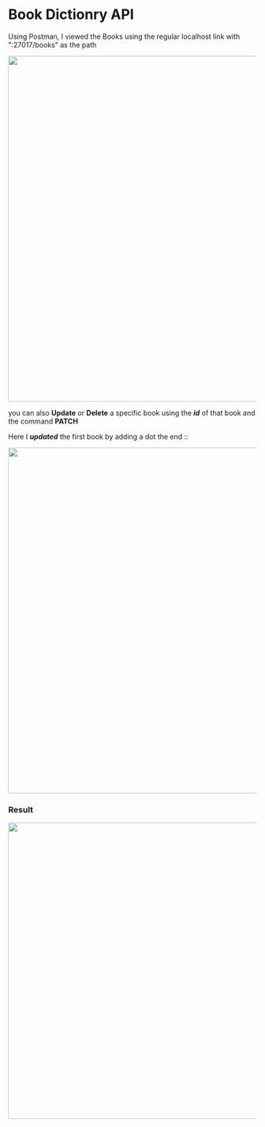 # Book Dictionry API
Using Postman, I viewed the Books using the regular localhost link with ":27017/books" as the path

<img width="700px" src="https://user-images.githubusercontent.com/38424188/89810288-e1792880-db4d-11ea-81ef-27a0c3557697.png"/>


you can also **Update** or **Delete** a specific book using the **_id_** of that book and the command **PATCH**

Here I **_updated_** the first book by adding a dot the end ::


<img width="700px" src="https://user-images.githubusercontent.com/38424188/89811060-1f2a8100-db4f-11ea-90ea-6d7985602f98.png"/>

### Result

<img width="600px" src="https://user-images.githubusercontent.com/38424188/89811395-a972e500-db4f-11ea-8096-82391ad9e5c7.png"/>
